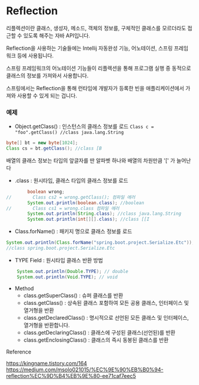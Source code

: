# Reflection

리플렉션이란 클래스, 생성자, 메소드, 객체의 정보를, 구체적인 클래스를 모르더라도 접근할 수 있도록 해주는 자바 API입니다.

Reflection을 사용하는 기술들에는 Intellij 자동완성 기능, 어노테이션, 스프링 프레임워크 등에 사용됩니다.

스프링 프레임워크의 어노테이션 기능들이 리플렉션을 통해 프로그램 실행 중 동적으로 클래스의 정보를 가져와서 사용합니다.

스프링에서는 Reflection을 통해 런타임에 개발자가 등록한 빈을 애플리케이션에서 가져와 사용할 수 있게 되는 겁니다.

### 예제

- Object.getClass() : 인스턴스의 클래스 정보를 로드
`Class c = "foo".getClass() //class java.lang.String`
```java
byte[] bt = new byte[1024];
Class cs = bt.getClass(); //class [B
```

배열의 클래스 정보는 타입의 앞글자를 딴 알파벳 하나와 배열의 차원만큼 '[' 가 늘어난다

- .class : 원시타입, 클래스 타입의 클래스 정보를 로드
```java
        boolean wrong;
//        Class cs2 = wrong.getClass(); 컴파일 에러
        System.out.println(boolean.class); //boolean
//        Class cs1 = wrong.class 컴파일 에러
        System.out.println(String.class); //class java.lang.String
	    System.out.println(int[][].class); //class [[I
```
- Class.forName() : 패키지 명으로 클래스 정보를 로드
```java
System.out.println(Class.forName("spring.boot.project.Serialize.Etc"));  
//class spring.boot.project.Serialize.Etc
```
- TYPE Field : 원시타입 클래스 반환 방법
```java
    System.out.println(Double.TYPE); // double  
    System.out.println(Void.TYPE); // void
```
- Method
	- class.getSuperClass() : 슈퍼 클래스를 반환
	- class.getClass() : 상속된 클래스 포함하여 모든 공용 클래스, 인터페이스 및 열거형을 반환
	- class.getDeclaredClass() : 명시적으로 선언된 모든 클래스 및 인터페이스, 열거형을 반환합니다.
	- class.getDeclaringClass() : 클래스에 구성된 클래스(선언된)를 반환
	- class.getEnclosingClass() : 클래스의 즉시 동봉된 클래스를 반환


Reference

https://kingname.tistory.com/164
https://medium.com/msolo021015/%EC%9E%90%EB%B0%94-reflection%EC%9D%B4%EB%9E%80-ee71caf7eec5